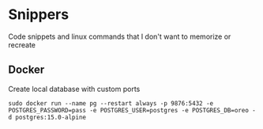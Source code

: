# Snippers
Code snippets and linux commands that I don't want to memorize or recreate


## Docker
Create local database with custom ports
```
sudo docker run --name pg --restart always -p 9876:5432 -e POSTGRES_PASSWORD=pass -e POSTGRES_USER=postgres -e POSTGRES_DB=oreo -d postgres:15.0-alpine
```
